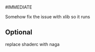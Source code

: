 

#IMMEDIATE 

Somehow fix the issue with xlib so it runs 


## Optional 
replace shaderc with naga 
